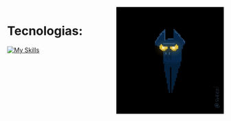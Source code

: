 <img align="right" width="250" src="https://github.com/FelipeCostaq/FelipeCostaq/blob/main/bat.gif?raw=true" alt="bat.gif by Lior Shkedi">


<h1 align="left">Tecnologias: </h1>

[![My Skills](https://skillicons.dev/icons?i=cs,dotnet,wasm,python,html,css)](https://skillicons.dev)




